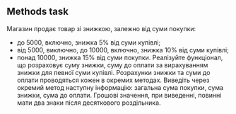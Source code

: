 
Methods task
--------------

Магазин продає товар зі знижкою, залежно від суми покупки:
- до 5000, включно, знижка 5% від суми купівлі;
- від 5000, виключно, до 10000, включно, знижка 10% від суми купівлі;
- понад 10000, знижка 15% від суми покупки.
  Реалізуйте функціонал, що розраховує суму знижки, суму до оплати
  за вирахуванням знижки для певної суми купівлі.
  Розрахунки знижки та суми до оплати проводяться кожен в окремих
  методах.
  Виведіть через окремий метод наступну інформацію: загальна сума покупки,
  сума знижки, сума до оплати.
  Грошові значення, при виведенні, повинні мати два знаки після
  десяткового роздільника.
